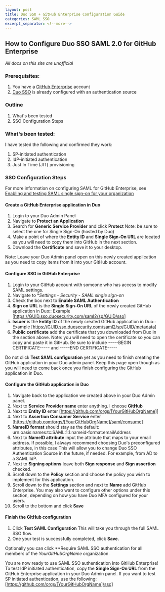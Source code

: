 ```yaml
---
layout: post
title: Duo SSO + GitHub Enterprise Configuration Guide
categories: SAML SSO
excerpt_separator: <!--more-->
---
```


## How to Configure Duo SSO SAML 2.0 for GitHub Enterprise

*All docs on this site are unofficial* 

### Prerequisites:
1. You have a [GitHub Enterprise](https://github.com/enterprise) account
1. [Duo SSO](https://duo.com/docs/sso) is already configured with an authentication source

### Outline
1. What's been tested
1. SSO Configuration Steps

<!--more-->

### What's been tested:

I have tested the following and confirmed they work:
1. SP-initiated authentication
1. IdP-initiated authentication
1. Just In Time (JIT) provisioning

### SSO Configuration Steps

For more information on configuring SAML for GitHub Enterprise, see [Enabling and testing SAML single sign-on for your organization](https://help.github.com/en/github/setting-up-and-managing-organizations-and-teams/enabling-and-testing-saml-single-sign-on-for-your-organization)

#### Create a GitHub Enterprise application in Duo
1. Login to your Duo Admin Panel
2. Navigate to **Protect an Application**
3. Search for **Generic Service Provider** and click **Protect** Note: be sure to select the one for Single Sign-On (hosted by Duo)
4. Make a point of where the **Entity ID** and **Single Sign-On URL** are located as you will need to copy them into GitHub in the next section.
5. Download the **Certificate** and save it to your desktop.

Note: Leave your Duo Admin panel open on this newly created application as you need to copy items from it into your GitHub account.

#### Configure SSO in GitHub Enterprise
1. Login to your GitHub account with someone who has access to modify SAML settings. 
2. Navigate to **Settings - Security - SAML single sign-on*
3. Check the box next to **Enable SAML Authentication**
4. **Sign on URL** is the **Single Sign-On URL** of the newly created GitHub application in Duo:: Example [https://GUID.sso.duosecurity.com/saml2/sp/GUID/sso]
5. **Issuer** is the **Entity ID** of the newly created GitHub application in Duo:: Example [https://GUID.sso.duosecurity.com/saml2/sp/GUID/metadata]
4. **Public certificate** add the certificate that you downloaded from Duo in the section above. Note: you will need to open the certificate so you can copy and paste it in GitHub. Be sure to include -----BEGIN CERTIFICATE----- and -----END CERTIFICATE-----

Do not click **Test SAML configuration** yet as you need to finish creating the GitHub application in your Duo admin panel. Keep this page open though as you will need to come back once you finish configuring the GitHub application in Duo.

#### Configure the GitHub application in Duo
1. Navigate back to the application we created above in your Duo Admin panel. 
2. Next to **Service Provider name** enter anything. I choose **GitHub**
3. Next to **Entity ID** enter [https://github.com/orgs/[YourGitHubOrgName]]
4. Next to **Assertion Consumer Service** enter [https://github.com/orgs/[YourGitHubOrgName]/saml/consume]
5. **NameID format** should stay as the default: urn.oasis:names:tc:SAML:1.1:nameid-format:emailAddress
6. Next to **NameID attribute** input the attribute that maps to your email address. If possible, I always recommend choosing Duo's preconfigured attributes, in this case This will allow you to change Duo SSO Authentication Source in the future, if needed. For example, from AD to a SAML IdP.
7. Next to **Signing options** leave both **Sign response** and **Sign assertion** checked.
8. Scroll down to the **Policy** section and choose the policy you wish to implement for this application.
9. Scroll down to the **Settings** section and next to **Name** add GitHub Enterprise. You may also want to configure other options under this section, depending on how you have Duo MFA configured for your users.
10. Scroll to the bottom and click **Save**

#### Finish the GitHub configuration
1. Click **Test SAML Configuration** This will take you through the full SAML SSO flow. 
2. One your test is successfully completed, click **Save**.

Optionally you can click **Require SAML SSO authentication for all members of the *YourGitHubOrgName* organization.

You are now ready to use SAML SSO authentication into GitHub Enterprise! To test IdP initiated authentication, copy the **Single Sign-On URL** from the GitHub Enterprise application in your Duo Admin panel. If you want to test SP initiated authentication, use the following: [https://github.com/orgs/[YourGitHubOrgName]/sso]
